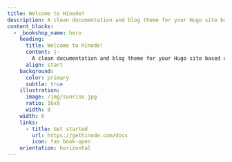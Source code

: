 ```yaml
---
title: Welcome to Hinode!
description: A clean documentation and blog theme for your Hugo site based on Bootstrap 5.
content_blocks:
  - _bookshop_name: hero
    heading:
      title: Welcome to Hinode!
      content: |-
        A clean documentation and blog theme for your Hugo site based on Bootstrap 5.
      align: start
    background:
      color: primary
      subtle: true
    illustration:
      image: /img/sunrise.jpg
      ratio: 16x9
      width: 8
    width: 6
    links:
      - title: Get started
        url: https://gethinode.com/docs
        icon: fas book-open
    orientation: horizontal
---
```

